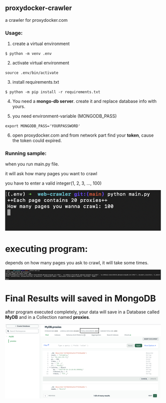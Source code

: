 ## proxydocker-crawler

a crawler for proxydocker.com

### Usage:

1. create a virtual environment

`$ python -m venv .env` 

2. activate virtual environment

`source .env/bin/activate`

3. install requirements.txt

`$ python -m pip install -r requirements.txt`

4. You need a **mongo-db server**. create it and replace database info with yours.

5. you need environment-variable (MONGODB_PASS)

`export MONGODB_PASS='YOURPASSWORD'`

6. open proxydocker.com and from network part find your **token**, cause the token could expired.


### Running sample:

when you run main.py file.

it will ask how many pages you want to crawl

you have to enter a valid integer(1, 2, 3, ..., 100)

<div align="center" >
<img loading="lazy" style="width:350" src="./images/starting.png">
</div>


# executing program:

depends on how many pages you ask to crawl, it will take some times.

<div align="center" >
<img loading="lazy" style="width:350" src="./images/processing.png">
</div>


# Final Results will saved in MongoDB

after program executed completely, your data will save in a Database called **MyDB** and in a Collection named **proxies**.

<div align="center" >
<img loading="lazy" style="width:350" src="./images/results.png">
</div>
